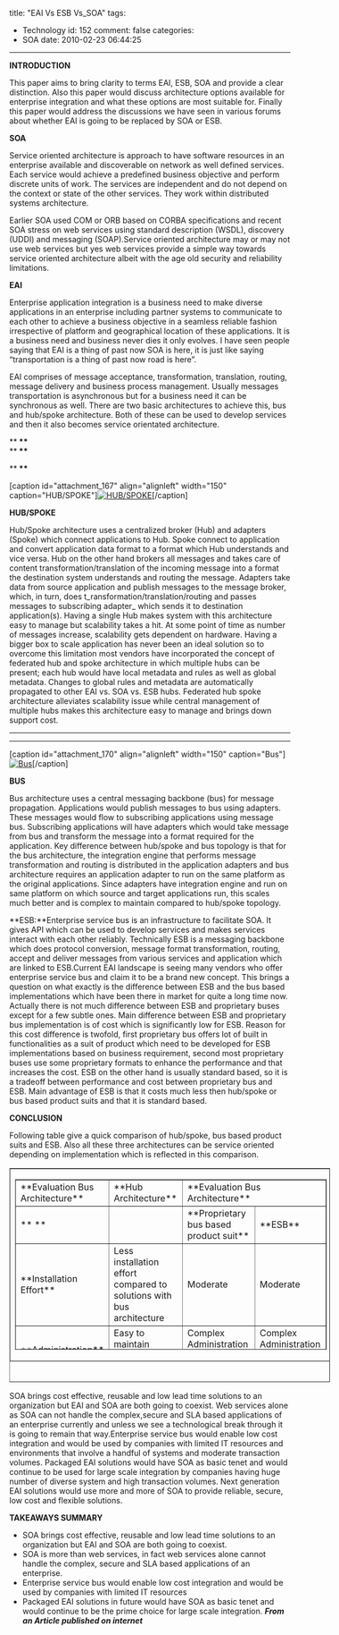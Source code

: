 title: "EAI Vs ESB Vs\_SOA"
tags:
  - Technology
id: 152
comment: false
categories:
  - SOA
date: 2010-02-23 06:44:25
---

**<strong>INTRODUCTION**</strong>

This paper aims to bring clarity to terms EAI, ESB, SOA and provide a clear distinction. Also this paper would discuss architecture options available for enterprise integration and what these options are most suitable for. Finally this paper would address the discussions we have seen in various forums about whether EAI is going to be replaced by SOA or ESB.

**<strong>SOA**</strong>

Service oriented architecture is approach to have software resources in an enterprise available and discoverable on network as well defined services. Each service would achieve a predefined business objective and perform discrete units of work. The services are independent and do not depend on the context or state of the other services. They work within distributed systems architecture.

Earlier SOA used COM or ORB based on CORBA specifications and recent SOA stress on web services using standard description (WSDL), discovery (UDDI) and messaging (SOAP).Service oriented architecture may or may not use web services but yes web services provide a simple way towards service oriented architecture albeit with the age old security and reliability limitations.

**<strong>EAI**</strong>

Enterprise application integration is a business need to make diverse applications in an enterprise including partner systems to communicate to each other to achieve a business objective in a seamless reliable fashion irrespective of platform and geographical location of these applications. It is a business need and business never dies it only evolves. I have seen people saying that EAI is a thing of past now SOA is here, it is just like saying “transportation is a thing of past now road is here”.

EAI comprises of message acceptance, transformation, translation, routing, message delivery and business process management. Usually messages transportation is asynchronous but for a business need it can be synchronous as well. There are two basic architectures to achieve this, bus and hub/spoke architecture. Both of these can be used to develop services and then it also becomes service orientated architecture.
<div>**<strong> **</strong></div>
**<strong> **</strong>

**<strong> **</strong>

[caption id="attachment_167" align="alignleft" width="150" caption="HUB/SPOKE"][![HUB/SPOKE](http://preetambalijepalli.files.wordpress.com/2010/02/hs.jpg?w=150 "HS")](http://balijepalli.com/2010/02/23/eai-vs-esb-vs-soa/hs/)[/caption]

**HUB/SPOKE**

Hub/Spoke architecture uses a centralized broker (Hub) and adapters (Spoke) which connect applications to Hub. Spoke connect to application and convert application data format to a format which Hub understands and vice versa. Hub on the other hand brokers all messages and takes care of content transformation/translation of the incoming message into a format the destination system understands and routing the message. Adapters take data from source application and publish messages to the message broker, which, in turn, does t_ransformation/translation/routing and passes messages to subscribing adapter_ which sends it to destination application(s). Having a single Hub makes system with this architecture easy to manage but scalability takes a hit. At some point of time as number of messages increase, scalability gets dependent on hardware. Having a bigger box to scale application has never been an ideal solution so to overcome this limitation most vendors have incorporated the concept of federated hub and spoke architecture in which multiple hubs can be present; each hub would have local metadata and rules as well as global metadata. Changes to global rules and metadata are automatically propagated to other EAI vs. SOA vs. ESB hubs. Federated hub spoke architecture alleviates scalability issue while central management of multiple hubs makes this architecture easy to manage and brings down support cost.

** **

** **

[caption id="attachment_170" align="alignleft" width="150" caption="Bus"][![Bus](http://preetambalijepalli.files.wordpress.com/2010/02/bus.jpg?w=150 "Bus")](http://balijepalli.com/2010/02/23/eai-vs-esb-vs-soa/bus/)[/caption]

**BUS**

Bus architecture uses a central messaging backbone (bus) for message propagation. Applications would publish messages to bus using adapters. These messages would flow to subscribing applications using message bus. Subscribing applications will have adapters which would take message from bus and transform the message into a format required for the application. Key difference between hub/spoke and bus topology is that for the bus architecture, the integration engine that performs message transformation and routing is distributed in the application adapters and bus architecture requires an application adapter to run on the same platform as the original applications. Since adapters have integration engine and run on same platform on which source and target applications run, this scales much better and is complex to maintain compared to hub/spoke topology.

**ESB:**Enterprise service bus is an infrastructure to facilitate SOA. It gives API which can be used to develop services and makes services interact with each other reliably. Technically ESB is a messaging backbone which does protocol conversion, message format transformation, routing, accept and deliver messages from various services and application which are linked to ESB.Current EAI landscape is seeing many vendors who offer enterprise service bus and claim it to be a brand new concept. This brings a question on what exactly is the difference between ESB and the bus based implementations which have been there in market for quite a long time now. Actually there is not much difference between ESB and proprietary buses except for a few subtle ones. Main difference between ESB and proprietary bus implementation is of cost which is significantly low for ESB. Reason for this cost difference is twofold, first proprietary bus offers lot of built in functionalities as a suit of product which need to be developed for ESB implementations based on business requirement, second most proprietary buses use some proprietary formats to enhance the performance and that increases the cost. ESB on the other hand is usually standard based, so it is a tradeoff between performance and cost between proprietary bus and ESB. Main advantage of ESB is that it costs much less then hub/spoke or bus based product suits and that it is standard based.

**CONCLUSION**

Following table give a quick comparison of hub/spoke, bus based product suits and ESB. Also all these three architectures can be service oriented depending on implementation which is reflected in this comparison.
<table style="width:575px;height:383px;" border="1" width="575">
<tbody>
<tr>
<td>
<table style="width:559px;height:305px;" border="1" width="559">
<tbody>
<tr>
<td>**Evaluation Bus Architecture**</td>
<td>**Hub Architecture**</td>
<td colspan="2">**Evaluation Bus Architecture**</td>
</tr>
<tr>
<td>**
**</td>
<td></td>
<td>**Proprietary bus based product suit**</td>
<td>**ESB**</td>
</tr>
<tr>
<td>**Installation Effort**</td>
<td>Less installation effort compared to solutions with bus architecture</td>
<td>Moderate</td>
<td>Moderate</td>
</tr>
<tr>
<td>**Administration**</td>
<td>Easy to maintain because of central HUB</td>
<td>Complex Administration depending on integration</td>
<td>Complex Administration depending on integration</td>
</tr>
<tr>
<td>**Cost**</td>
<td>High</td>
<td>High</td>
<td>Low</td>
</tr>
<tr>
<td>**Scalability**</td>
<td>Moderate</td>
<td>High</td>
<td>High</td>
</tr>
<tr>
<td>**Standards**</td>
<td>Mostly standard basedbut may useproprietary internal formats</td>
<td>Mostly standard basedbut may useproprietary internal formats</td>
<td>Standard Based</td>
</tr>
<tr>
<td>**SOA**</td>
<td>Can be Implemented as SOA</td>
<td></td>
<td>SOA</td>
</tr>
</tbody>
</table>
</td>
</tr>
</tbody>
</table>
SOA brings cost effective, reusable and low lead time solutions to an organization but EAI and SOA are both going to coexist. Web services alone as SOA can not handle the complex,secure and SLA based applications of an enterprise currently and unless we see a technological break through it is going to remain that way.Enterprise service bus would enable low cost integration and would be used by companies with limited IT resources and environments that involve a handful of systems and moderate transaction volumes. Packaged EAI solutions would have SOA as basic tenet and would continue to be used for large scale integration by companies having huge number of diverse system and high transaction volumes. Next generation EAI solutions would use more and more of SOA to provide reliable, secure, low cost and flexible solutions.

**TAKEAWAYS SUMMARY**

*   SOA brings cost effective, reusable and low lead time solutions to an organization but EAI and SOA are both going to coexist.
*   SOA is more than web services, in fact web services alone cannot handle the complex, secure and SLA based applications of an enterprise.
*   Enterprise service bus would enable low cost integration and would be used by companies with limited IT resources
*   Packaged EAI solutions in future would have SOA as basic tenet and would continue to be the prime choice for large scale integration.
***From an Article published on internet***